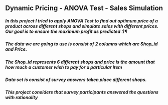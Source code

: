 
## Dynamic Pricing - ANOVA Test - Sales Simulation
##### In this project I tried to apply ANOVA Test to find out optimum price of a product across different shops and simulate sales with different prices. Our goal is to ensure the maximum profit as predicted :)¶
##### The data we are going to use is consist of 2 columns which are Shop_id and Price.
##### The Shop_id represents 6 different shops and price is the amount that how much a customer wish to pay for a particular Item
##### Data set is consist of survey answers taken place different shops.
##### This project considers that survey participants answered the questions with rationality

